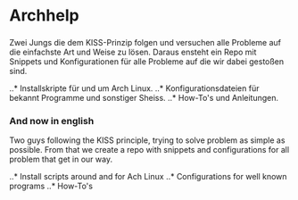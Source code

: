 # Archhelp

###
Zwei Jungs die dem KISS-Prinzip folgen und
versuchen alle Probleme auf die einfachste Art und Weise zu lösen.
Daraus ensteht ein Repo mit Snippets und Konfigurationen für alle Probleme
auf die wir dabei gestoßen sind.

..* Installskripte für und um Arch Linux.
..* Konfigurationsdateien für bekannt Programme und sonstiger Sheiss.
..* How-To's und Anleitungen.

### And now in english

Two guys following the KISS principle, trying to solve
problem as simple as possible.
From that we create a repo with snippets and configurations for all
problem that get in our way.

..* Install scripts around and for Ach Linux
..* Configurations for well known programs
..* How-To's
